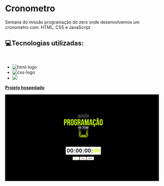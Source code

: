 # Cronometro
Semana do missão programação do zero onde desenvolvemos um cronometro com: HTML, CSS e JavaScript

 <h2>💻Tecnologias utilizadas: </h2><br>

 - <img src="https://img.shields.io/badge/HTML5-E34F26?style=for-the-badge&logo=html5&logoColor=white" alt="html-logo"/>
 - <img src="https://img.shields.io/badge/CSS3-1572B6?style=for-the-badge&logo=css3&logoColor=white" alt="css-logo"/>
 - <img src="https://img.shields.io/badge/JavaScript-F7DF1E?style=for-the-badge&logo=javascript&logoColor=black"/>
 <a href=""> <b>Projeto hospedado</b>
 
 <img src="./img/img-cronometro.png">
